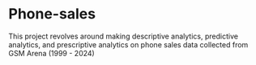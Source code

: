 # Phone-sales
This project revolves around making descriptive analytics, predictive analytics, and prescriptive analytics on phone sales data collected from GSM Arena (1999 - 2024)
